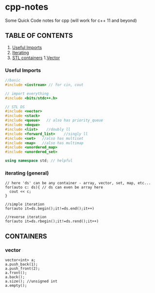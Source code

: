 # cpp-notes
Some Quick Code notes for cpp (will work for c++ 11 and beyond)

## TABLE OF CONTENTS
1. [Useful Imports](#useful-imports)
2. [Iterating](#iterating)
3. [STL containers](#containers)
  1.[Vector](#vector)
### Useful Imports <a name="useful-imports"/>
```cpp
//basic
#include <iostream> // for cin, cout

// import everything
#include <bits/stdc++.h>

// STL DS
#include <vector>
#include <stack>
#include <queue>   // also has priority_queue
#include <deque>
#include <list>    //doubly ll
#include <forward_list>    //singly ll
#include <set>   //also has multiset
#include <map>   //also has multimap
#include <unordered_map>
#include <unordered_set>

using namespace std; // helpful 
```

### iterating (general) <a name="iterating"/>
```
// here 'ds' can be any container - array, vector, set, map, etc...
for(auto c: ds){ // ds can even be array here
  cout << c;
}

//simple iteration
for(auto it=ds.begin();it!=ds.end();it++)

//reverse iteration
for(auto it=ds.rbegin();it!=ds.rend();it++)
```

## CONTAINERS <a name="containers"/>
### vector <a name="vector"/>
```
vector<int> a;
a.push_back(1);
a.push_front(2);
a.front();
a.back();
a.size(); //unsigned int
a.empty();

```
